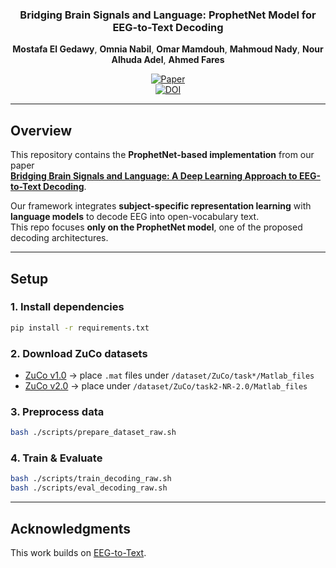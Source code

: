 <div align="center">
  <h3 align="center">Bridging Brain Signals and Language: ProphetNet Model for EEG-to-Text Decoding</h3>

  <p align="center">
    <b>Mostafa El Gedawy</b>, <b>Omnia Nabil</b>, <b>Omar Mamdouh</b>, <b>Mahmoud Nady</b>, <b>Nour Alhuda Adel</b>, <b>Ahmed Fares</b>
    <br />
  </p>
</div>

<div align="center">    

[![Paper](https://img.shields.io/badge/arXiv-2502.17465-B31B1B.svg)](https://arxiv.org/abs/2502.17465)  
[![DOI](https://img.shields.io/badge/DOI-10.48550/arXiv.2502.17465-blue.svg)](https://doi.org/10.48550/arXiv.2502.17465)

</div>


---

## Overview
This repository contains the **ProphetNet-based implementation** from our paper  
**[Bridging Brain Signals and Language: A Deep Learning Approach to EEG-to-Text Decoding](https://arxiv.org/abs/2502.17465)**.  

Our framework integrates **subject-specific representation learning** with **language models** to decode EEG into open-vocabulary text.  
This repo focuses **only on the ProphetNet model**, one of the proposed decoding architectures.

---

## Setup
### 1. Install dependencies
```bash
pip install -r requirements.txt
````

### 2. Download ZuCo datasets
* [ZuCo v1.0](https://osf.io/q3zws/files/) → place `.mat` files under
  `/dataset/ZuCo/task*/Matlab_files`
* [ZuCo v2.0](https://osf.io/2urht/files/) → place under
  `/dataset/ZuCo/task2-NR-2.0/Matlab_files`

### 3. Preprocess data
```bash
bash ./scripts/prepare_dataset_raw.sh
```

### 4. Train & Evaluate
```bash
bash ./scripts/train_decoding_raw.sh
bash ./scripts/eval_decoding_raw.sh
```

---

## Acknowledgments
This work builds on [EEG-to-Text](https://github.com/MikeWangWZHL/EEG-To-Text).
